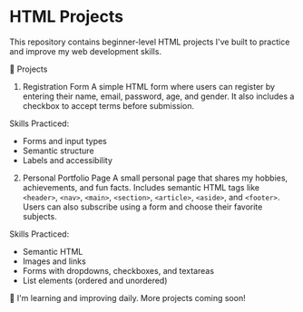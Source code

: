 # HTML Projects

This repository contains beginner-level HTML projects I've built to practice and improve my web development skills.

📁 Projects

1. Registration Form
A simple HTML form where users can register by entering their name, email, password, age, and gender. It also includes a checkbox to accept terms before submission.

Skills Practiced:
- Forms and input types
- Semantic structure
- Labels and accessibility

2. Personal Portfolio Page
A small personal page that shares my hobbies, achievements, and fun facts. Includes semantic HTML tags like `<header>`, `<nav>`, `<main>`, `<section>`, `<article>`, `<aside>`, and `<footer>`. Users can also subscribe using a form and choose their favorite subjects.

Skills Practiced:
- Semantic HTML
- Images and links
- Forms with dropdowns, checkboxes, and textareas
- List elements (ordered and unordered)


🚀 I'm learning and improving daily. More projects coming soon!
